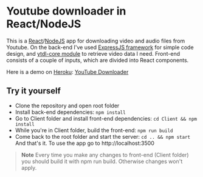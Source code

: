 # Youtube downloader in React/NodeJS

This is a [React](https://reactjs.org/)/[NodeJS](https://nodejs.org/) app for downloading video and audio files from Youtube. 
On the back-end I've used [ExpressJS framework](http://expressjs.com/) for simple code design, and [ytdl-core module](https://github.com/fent/node-ytdl-core) to retrieve video data I need.
Front-end consists of a couple of inputs, which are divided into React components.

Here is a demo on [Heroku](https://www.heroku.com/): [YouTube Downloader](https://youtube-downloader-8854.herokuapp.com/)

## Try it yourself
- Clone the repository and open root folder
- Install back-end dependencies: `npm install`
- Go to Client folder and install front-end dependencies: `cd Client && npm install`
- While you're in Client folder, build the front-end: `npm run build`
- Come back to the root folder and start the server: `cd .. && npm start`
And that's it. To use the app go to http://localhost:3500 
> **Note**
> Every time you make any changes to front-end (Client folder) you should build it with npm run build. Otherwise changes won't apply.

